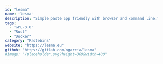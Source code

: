 ```yaml
---
id: "lesma"
name: "lesma"
description: "Simple paste app friendly with browser and command line."
tags:
  - "GPL-3.0"
  - "Rust"
  - "Docker"
category: "Pastebins"
website: "https://lesma.eu"
github: "https://gitlab.com/ogarcia/lesma"
#image: "/placeholder.svg?height=300&width=400"
---
```


